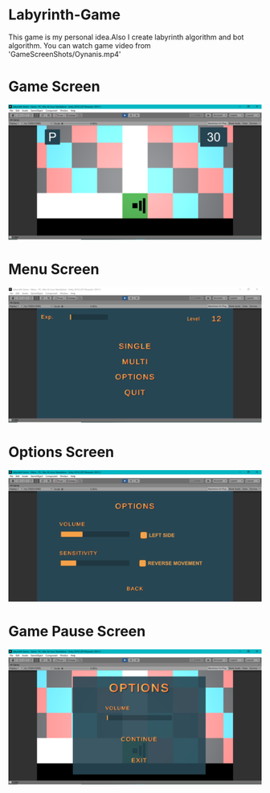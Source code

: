 # Labyrinth-Game

This game is my personal idea.Also I create labyrinth algorithm and bot algorithm.
You can watch game video from 'GameScreenShots/Oynanis.mp4'

# Game Screen
![](GameScreenShots/gameScene.PNG)
# Menu Screen
![](GameScreenShots/gameMenu.PNG)
# Options Screen
![](GameScreenShots/gameOptions.PNG)
# Game Pause Screen
![](GameScreenShots/gamePause.PNG)

